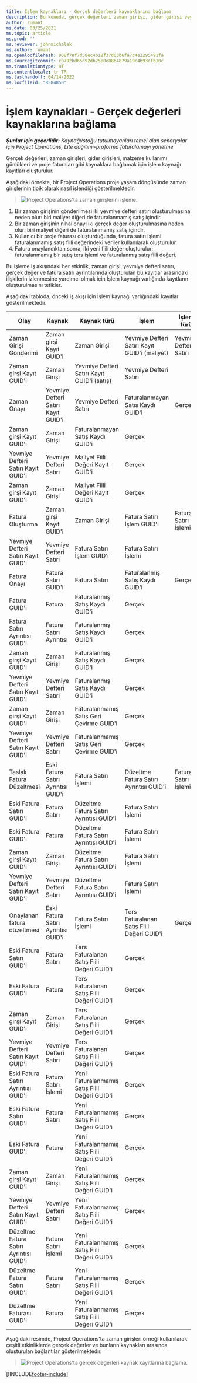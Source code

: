 ```yaml
---
title: İşlem kaynakları - Gerçek değerleri kaynaklarına bağlama
description: Bu konuda, gerçek değerleri zaman girişi, gider girişi veya malzeme kullanımı günlükleri gibi orijinal kaynak kayıtlarına bağlamak için işlem kaynakları kavramının nasıl kullanıldığı açıklanmaktadır.
author: rumant
ms.date: 03/25/2021
ms.topic: article
ms.prod: ''
ms.reviewer: johnmichalak
ms.author: rumant
ms.openlocfilehash: 908f78f7d58ec4b18f37d03b6fa7c4e2295491fa
ms.sourcegitcommit: c0792bd65d92db25e0e8864879a19c4b93efb10c
ms.translationtype: HT
ms.contentlocale: tr-TR
ms.lasthandoff: 04/14/2022
ms.locfileid: "8584850"
---
```

# <a name="transaction-origins---link-actuals-to-their-source"></a>İşlem kaynakları - Gerçek değerleri kaynaklarına bağlama

_**Şunlar için geçerlidir:** Kaynağı/stoğu tutulmayanları temel alan senaryolar için Project Operations, Lite dağıtımı-proforma faturalamayı yönetme_

Gerçek değerleri, zaman girişleri, gider girişleri, malzeme kullanımı günlükleri ve proje faturaları gibi kaynaklara bağlamak için işlem kaynağı kayıtları oluşturulur.

Aşağıdaki örnekte, bir Project Operations proje yaşam döngüsünde zaman girişlerinin tipik olarak nasıl işlendiği gösterilmektedir.

> ![Project Operations'ta zaman girişlerini işleme.](media/basic-guide-17.png)
 
1. Bir zaman girişinin gönderilmesi iki yevmiye defteri satırı oluşturulmasına neden olur: biri maliyet diğeri de faturalanmamış satış içindir.
2. Bir zaman girişinin nihai onayı iki gerçek değer oluşturulmasına neden olur: biri maliyet diğeri de faturalanmamış satış içindir.
3. Kullanıcı bir proje faturası oluşturduğunda, fatura satırı işlemi faturalanmamış satış fiili değerindeki veriler kullanılarak oluşturulur.
4. Fatura onaylandıktan sonra, iki yeni fiili değer oluşturulur: faturalanmamış bir satış ters işlemi ve faturalanmış satış fiili değeri.

Bu işleme iş akışındaki her etkinlik, zaman girişi, yevmiye defteri satırı, gerçek değer ve fatura satırı ayrıntılarında oluşturulan bu kayıtlar arasındaki ilişkilerin izlenmesine yardımcı olmak için İşlem kaynağı varlığında kayıtların oluşturulmasını tetikler.

Aşağıdaki tabloda, önceki iş akışı için İşlem kaynağı varlığındaki kayıtlar gösterilmektedir.

| Olay                        | Kaynak                   | Kaynak türü                       | İşlem                       | İşlem türü         |
|------------------------------|--------------------------|-----------------------------------|-----------------------------------|--------------------------|
| Zaman Girişi Gönderimi        | Zaman girşi Kayıt GUID'i   | Zaman Girişi                        | Yevmiye Defteri Satırı Kayıt GUID'i (maliyet)   | Yevmiye Defteri Satırı             |
| Zaman girşi Kayıt GUID'i       | Zaman Girişi               | Yevmiye Defteri Satırı Kayıt GUID'i (satış)  | Yevmiye Defteri Satırı                      |                          |
| Zaman Onayı                | Yevmiye Defteri Satırı Kayıt GUID'i | Yevmiye Defteri Satırı                      | Faturalanmayan Satış Kaydı GUID'i        | Gerçek                   |
| Zaman girşi Kayıt GUID'i       | Zaman Girişi               | Faturalanmayan Satış Kaydı GUID'i        | Gerçek                            |                          |
| Yevmiye Defteri Satırı Kayıt GUID'i     | Yevmiye Defteri Satırı             | Maliyet Fiili Değeri Kayıt GUID'i           | Gerçek                            |                          |
| Zaman girşi Kayıt GUID'i       | Zaman Girişi               | Maliyet Fiili Değeri Kayıt GUID'i           | Gerçek                            |                          |
| Fatura Oluşturma             | Zaman girşi Kayıt GUID'i   | Zaman Girişi                        | Fatura Satırı İşlem GUID'i     | Fatura Satırı İşlemi |
| Yevmiye Defteri Satırı Kayıt GUID'i     | Yevmiye Defteri Satırı             | Fatura Satırı İşlem GUID'i     | Fatura Satırı İşlemi          |                          |
| Fatura Onayı         | Fatura Satırı GUID'i        | Fatura Satırı                      | Faturalanmış Satış Kaydı GUID'i          | Gerçek                   |
| Fatura GUID'i                 | Fatura                  | Faturalanmış Satış Kaydı GUID'i          | Gerçek                            |                          |
| Fatura Satırı Ayrıntısı GUID'i     | Fatura Satırı Ayrıntısı      | Faturalanmış Satış Kaydı GUID'i          | Gerçek                            |                          |
| Zaman girşi Kayıt GUID'i       | Zaman Girişi               | Faturalanmış Satış Kaydı GUID'i          | Gerçek                            |                          |
| Yevmiye Defteri Satırı Kayıt GUID'i     | Yevmiye Defteri Satırı             | Faturalanmış Satış Kaydı GUID'i          | Gerçek                            |                          |
| Zaman girşi Kayıt GUID'i       | Zaman Girişi               | Faturalanmamış Satış Geri Çevirme GUID'i      | Gerçek                            |                          |
| Yevmiye Defteri Satırı Kayıt GUID'i     | Yevmiye Defteri Satırı             | Faturalanmamış Satış Geri Çevirme GUID'i      | Gerçek                            |                          |
| Taslak Fatura Düzeltmesi     | Eski Fatura Satırı Ayrıntısı GUID'i             | Fatura Satırı İşlemi          | Düzeltme Fatura Satırı Ayrıntısı GUID'i               | Fatura Satırı İşlemi |
| Eski Fatura Satırı GUID'i                  | Fatura Satırı             | Düzeltme Fatura Satırı Ayrıntısı GUID'i               | Fatura Satırı İşlemi          |                          |
| Eski Fatura GUID'i             | Fatura                  | Düzeltme Fatura Satırı Ayrıntısı GUID'i               | Fatura Satırı İşlemi          |                          |
| Zaman girşi Kayıt GUID'i       | Zaman Girişi               | Düzeltme Fatura Satırı Ayrıntısı GUID'i               | Fatura Satırı İşlemi          |                          |
| Yevmiye Defteri Satırı Kayıt GUID'i     | Yevmiye Defteri Satırı             | Düzeltme Fatura Satırı Ayrıntısı GUID'i               | Fatura Satırı İşlemi          |                          |
| Onaylanan fatura düzeltmesi | Eski Fatura Satırı Ayrıntısı GUID'i             | Fatura Satırı İşlemi          | Ters Faturalanan Satış Fiili Değeri GUID'i | Gerçek                   |
| Eski Fatura Satırı GUID'i                  | Fatura Satırı             | Ters Faturalanan Satış Fiili Değeri GUID'i | Gerçek                            |                          |
| Eski Fatura GUID'i             | Fatura                  | Ters Faturalanan Satış Fiili Değeri GUID'i | Gerçek                            |                          |
| Zaman girşi Kayıt GUID'i       | Zaman Girişi               | Ters Faturalanan Satış Fiili Değeri GUID'i | Gerçek                            |                          |
| Yevmiye Defteri Satırı Kayıt GUID'i     | Yevmiye Defteri Satırı             | Ters Faturalanan Satış Fiili Değeri GUID'i | Gerçek                            |                          |
| Eski Fatura Satırı Ayrıntısı GUID'i                 | Fatura Satırı İşlemi | Yeni Faturalanmamış Satış Fiili Değeri GUID'i    | Gerçek                            |                          |
| Eski Fatura Satırı GUID'i                  | Fatura Satırı             | Yeni Faturalanmamış Satış Fiili Değeri GUID'i    | Gerçek                            |                          |
| Eski Fatura GUID'i             | Fatura                  | Yeni Faturalanmamış Satış Fiili Değeri GUID'i    | Gerçek                            |                          |
| Zaman girşi Kayıt GUID'i       | Zaman Girişi               | Yeni Faturalanmamış Satış Fiili Değeri GUID'i    | Gerçek                            |                          |
| Yevmiye Defteri Satırı Kayıt GUID'i     | Yevmiye Defteri Satırı             | Yeni Faturalanmamış Satış Fiili Değeri GUID'i    | Gerçek                            |                          |
| Düzeltme Fatura Satırı Ayrıntısı GUID'i          | Fatura Satırı İşlemi | Yeni Faturalanmamış Satış Fiili Değeri GUID'i    | Gerçek                            |                          |
| Düzeltme Fatura Satırı GUID'i           | Fatura Satırı             | Yeni Faturalanmamış Satış Fiili Değeri GUID'i    | Gerçek                            |                          |
| Düzeltme Faturası GUID'i      | Fatura                  | Yeni Faturalanmamış Satış Fiili Değeri GUID'i    | Gerçek                            |                          |


Aşağıdaki resimde, Project Operations'ta zaman girişleri örneği kullanılarak çeşitli etkinliklerde gerçek değerler ve bunların kaynakları arasında oluşturulan bağlantılar gösterilmektedir.

> ![Project Operations'ta gerçek değerleri kaynak kayıtlarına bağlama.](media/TransactionOrigins.png)

[!INCLUDE[footer-include](../includes/footer-banner.md)]
